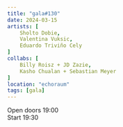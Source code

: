 ```yaml
---
title: "gala#130"
date: 2024-03-15
artists: [
	Sholto Dobie,
	Valentina Vuksic,
	Eduardo Triviño Cely
]
collabs: [
	Billy Roisz + JD Zazie,
	Kasho Chualan + Sebastian Meyer
]
location: "echoraum"
tags: [gala]
---
```

Open doors 19:00  
Start 19:30


